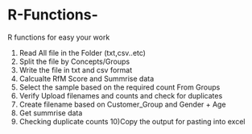 # R-Functions-
R functions for easy your work 
1) Read All file in the Folder (txt,csv..etc) 
2) Split the file by Concepts/Groups
3) Write the file in txt and csv format 
4) Calcualte RfM Score and Summrise data
5) Select the sample based on the required count From Groups
6) Verify Upload filenames and counts and check for duplicates
7) Create filename based on Customer_Group and Gender + Age  
8) Get summrise data 
9) Checking duplicate counts
10)Copy the output for pasting into excel
